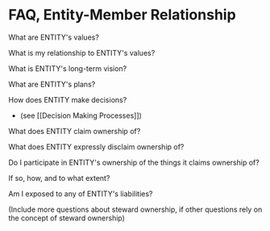 # FAQ, Entity-Member Relationship

What are ENTITY's values?

What is my relationship to ENTITY's values?

What is ENTITY's long-term vision?

What are ENTITY's plans?

How does ENTITY make decisions?
- (see [[Decision Making Processes]])

What does ENTITY claim ownership of?

What does ENTITY expressly disclaim ownership of?

Do I participate in ENTITY's ownership of the things it claims ownership of?

If so, how, and to what extent?

Am I exposed to any of ENTITY's liabilities?

(Include more questions about steward ownership, if other questions rely on the concept of steward ownership)
